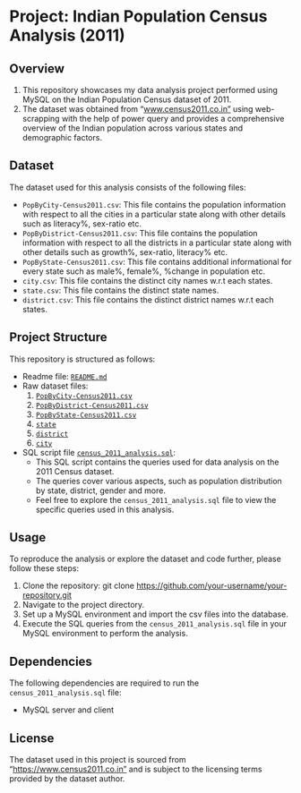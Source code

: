 # Project: Indian Population Census Analysis (2011)
## Overview
1. This repository showcases my data analysis project performed using MySQL on the Indian Population Census dataset of 2011. 
2. The dataset was obtained from “www.census2011.co.in” using web-scrapping with the help of power query and provides a comprehensive overview of the Indian population across various states and demographic factors.
## Dataset
The dataset used for this analysis consists of the following files:
- `PopByCity-Census2011.csv`: This file contains the population information with respect to all the cities in a particular state along with other details such as literacy%, sex-ratio etc.
- `PopByDistrict-Census2011.csv`: This file contains the population information with respect to all the districts in a particular state along with other details such as growth%, sex-ratio, literacy% etc.
- `PopByState-Census2011.csv`: This file contains additional informational for every state such as male%, female%, %change in population etc.
- `city.csv`: This file contains the distinct city names w.r.t each states.
- `state.csv`: This file contains the distinct state names.
- `district.csv`: This file contains the distinct district names w.r.t each states.
## Project Structure
This repository is structured as follows:
- Readme file: [`README.md`](https://github.com/chinmoy2306/census_2011_analysis/blob/1178df6a465bb5a2bcf99ef64026c29619c5f201/README.md)
- Raw dataset files: 
  1. [`PopByCity-Census2011.csv`](https://github.com/chinmoy2306/census_2011_analysis/blob/1178df6a465bb5a2bcf99ef64026c29619c5f201/PopByCity-Census2011.csv)
  2. [`PopByDistrict-Census2011.csv`](https://github.com/chinmoy2306/census_2011_analysis/blob/1178df6a465bb5a2bcf99ef64026c29619c5f201/PopByDistrict-Census2011.csv)
  3. [`PopByState-Census2011.csv`](https://github.com/chinmoy2306/census_2011_analysis/blob/1178df6a465bb5a2bcf99ef64026c29619c5f201/PopByState-Census2011.csv)
  4. [`state`](https://github.com/chinmoy2306/census_2011_analysis/blob/1178df6a465bb5a2bcf99ef64026c29619c5f201/State.csv)
  5. [`district`](https://github.com/chinmoy2306/census_2011_analysis/blob/1178df6a465bb5a2bcf99ef64026c29619c5f201/District.csv)
  6. [`city`](https://github.com/chinmoy2306/census_2011_analysis/blob/1178df6a465bb5a2bcf99ef64026c29619c5f201/City.csv)
- SQL script file [`census_2011_analysis.sql`](https://github.com/chinmoy2306/census_2011_analysis/blob/1178df6a465bb5a2bcf99ef64026c29619c5f201/census_2011_analysis.sql): 
	- This SQL script contains the queries used for data analysis on the 2011 Census dataset. 
	- The queries cover various aspects, such as population distribution by state, district, gender and more.
	- Feel free to explore the `census_2011_analysis.sql` file to view the specific queries used in this analysis.
## Usage
To reproduce the analysis or explore the dataset and code further, please follow these steps:
1.	Clone the repository:
git clone https://github.com/your-username/your-repository.git
2.	Navigate to the project directory.
3.	Set up a MySQL environment and import the csv files into the database.
4.	Execute the SQL queries from the `census_2011_analysis.sql` file in your MySQL environment to perform the analysis.
## Dependencies
The following dependencies are required to run the `census_2011_analysis.sql` file:
- MySQL server and client
## License
The dataset used in this project is sourced from “https://www.census2011.co.in” and is subject to the licensing terms provided by the dataset author.

